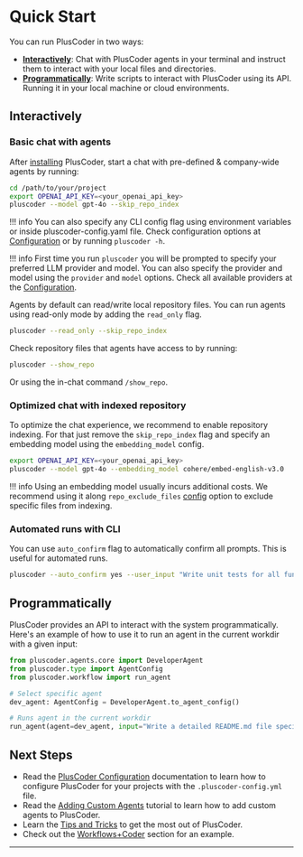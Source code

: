
# Quick Start

You can run PlusCoder in two ways:

- **[Interactively](#interactively)**: Chat with PlusCoder agents in your terminal and instruct them to interact with your local files and directories.
- **[Programmatically](#programmatically)**: Write scripts to interact with PlusCoder using its API. Running it in your local machine or cloud environments.

## Interactively

### Basic chat with agents

After [installing](installation.md) PlusCoder, start a chat with pre-defined & company-wide agents by running:

```bash
cd /path/to/your/project
export OPENAI_API_KEY=<your_openai_api_key>
pluscoder --model gpt-4o --skip_repo_index

```

!!! info
    You can also specify any CLI config flag using environment variables or inside pluscoder-config.yaml file. Check configuration options at [Configuration](documentation/config.md) or by running `pluscoder -h`.

!!! info
    First time you run `pluscoder` you will be prompted to specify your preferred LLM provider and model.  You can also specify the provider and model using the `provider` and `model` options. Check all available providers at the [Configuration](documentation/config.md#providers).

Agents by default can read/write local repository files. You can run agents using read-only mode by adding the `read_only` flag.

```bash
pluscoder --read_only --skip_repo_index
```

Check repository files that agents have access to by running:

```bash
pluscoder --show_repo
```

Or using the in-chat command `/show_repo`.

### Optimized chat with indexed repository

To optimize the chat experience, we recommend to enable repository indexing. For that just remove the `skip_repo_index` flag and specify an embedding model using the `embedding_model` config.

```bash
export OPENAI_API_KEY=<your_openai_api_key>
pluscoder --model gpt-4o --embedding_model cohere/embed-english-v3.0
```

!!! info
    Using an embedding model usually incurs additional costs. We recommend using it along `repo_exclude_files` [config](documentation/configuration.md#repository-settings) option to exclude specific files from indexing.

### Automated runs with CLI

You can use `auto_confirm` flag to automatically confirm all prompts. This is useful for automated runs.

```bash
pluscoder --auto_confirm yes --user_input "Write unit tests for all functions in the `utils.py` file"
```

## Programmatically

PlusCoder provides an API to interact with the system programmatically. Here's an example of how to use it to run an agent in the current workdir with a given input:

```python
from pluscoder.agents.core import DeveloperAgent
from pluscoder.type import AgentConfig
from pluscoder.workflow import run_agent

# Select specific agent
dev_agent: AgentConfig = DeveloperAgent.to_agent_config()

# Runs agent in the current workdir
run_agent(agent=dev_agent, input="Write a detailed README.md file specifying develop environment setup using commands present in Makefile")


```

## Next Steps

* Read the [PlusCoder Configuration](01_pluscoder_configuration.md) documentation to learn how to configure PlusCoder for your projects with the `.pluscoder-config.yml` file.
* Read the [Adding Custom Agents](02_custom_agents.md) tutorial to learn how to add custom agents to PlusCoder.
* Learn the [Tips and Tricks](03_tips_and_tricks.md) to get the most out of PlusCoder.
* Check out the [Workflows+Coder](https://gitlab.com/codematos/workflows) section for an example.
****